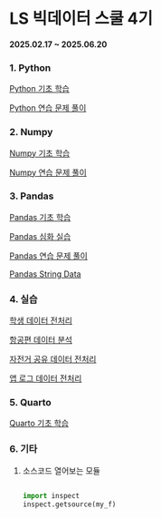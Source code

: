 # LS 빅데이터 스쿨 4기

**2025.02.17 ~ 2025.06.20**

### 1. Python

[Python 기초 학습](lecture/python-intro.py)

[Python 연습 문제 풀이](lecture/python-function-loop.py)

### 2. Numpy

[Numpy 기초 학습](lecture/numpy-intro.py)

[Numpy 연습 문제 풀이](lecture/numpy-practice.py)

### 3. Pandas

[Pandas 기초 학습](lecture/pandas-intro.py)

[Pandas 심화 실습](lecture/pandas-advance.py)

[Pandas 연습 문제 풀이](lecture/pandas-practice.py)

[Pandas String Data](lecture/pandas-string.py)

### 4. 실습

[학생 데이터 전처리](lecture/student-data-practice.py)

[항공편 데이터 분석](lecture/flight-data-practice.py)

[자전거 공유 데이터 전처리](lecture/bike-data-practice.py)

[앱 로그 데이터 전처리](lecture/log-data-practice.py)

### 5. Quarto

[Quarto 기초 학습](quarto/hello.qmd)

### 6. 기타

1. 소스코드 열어보는 모듈

   ```python

   import inspect
   inspect.getsource(my_f)

   ```

